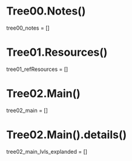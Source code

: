 # 

# Tree00.Notes()
tree00_notes = []

# Tree01.Resources()
tree01_refResources = []

# Tree02.Main()
tree02_main = []

# Tree02.Main().details()
tree02_main_lvls_explanded = []